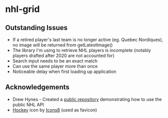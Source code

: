 # nhl-grid

## Outstanding Issues

- If a retired player's last team is no longer active (eg. Quebec Nordiques), no image will be returned from getLatestImage()
- The library I'm using to retrieve NHL players is incomplete (notably players drafted after 2020 are not accounted for)
- Search input needs to be an exact match
- Can use the same player more than once
- Noticeable delay when first loading up application

## Acknowledgements

- Drew Hynes - Created a [public repository](https://gitlab.com/dword4/nhlapi) demonstrating how to use the public NHL API
- <a target="_blank" href="https://icons8.com/icon/VsWqVLtsYbu2/hockey">Hockey</a> icon by <a target="_blank" href="https://icons8.com">Icons8</a> (used as favicon)
